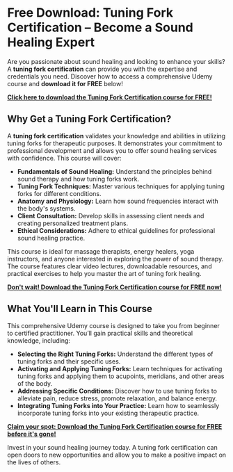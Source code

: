 # Free Download: Tuning Fork Certification – Become a Sound Healing Expert

Are you passionate about sound healing and looking to enhance your skills? A **tuning fork certification** can provide you with the expertise and credentials you need. Discover how to access a comprehensive Udemy course and **download it for FREE** below!

[**Click here to download the Tuning Fork Certification course for FREE!**](https://udemywork.com/tuning-fork-certification)

## Why Get a Tuning Fork Certification?

A **tuning fork certification** validates your knowledge and abilities in utilizing tuning forks for therapeutic purposes. It demonstrates your commitment to professional development and allows you to offer sound healing services with confidence. This course will cover:

*   **Fundamentals of Sound Healing:** Understand the principles behind sound therapy and how tuning forks work.
*   **Tuning Fork Techniques:** Master various techniques for applying tuning forks for different conditions.
*   **Anatomy and Physiology:** Learn how sound frequencies interact with the body's systems.
*   **Client Consultation:** Develop skills in assessing client needs and creating personalized treatment plans.
*   **Ethical Considerations:** Adhere to ethical guidelines for professional sound healing practice.

This course is ideal for massage therapists, energy healers, yoga instructors, and anyone interested in exploring the power of sound therapy. The course features clear video lectures, downloadable resources, and practical exercises to help you master the art of tuning fork healing.

[**Don't wait! Download the Tuning Fork Certification course for FREE now!**](https://udemywork.com/tuning-fork-certification)

## What You'll Learn in This Course

This comprehensive Udemy course is designed to take you from beginner to certified practitioner. You’ll gain practical skills and theoretical knowledge, including:

*   **Selecting the Right Tuning Forks:** Understand the different types of tuning forks and their specific uses.
*   **Activating and Applying Tuning Forks:** Learn techniques for activating tuning forks and applying them to acupoints, meridians, and other areas of the body.
*   **Addressing Specific Conditions:** Discover how to use tuning forks to alleviate pain, reduce stress, promote relaxation, and balance energy.
*   **Integrating Tuning Forks into Your Practice:** Learn how to seamlessly incorporate tuning forks into your existing therapeutic practice.

[**Claim your spot: Download the Tuning Fork Certification course for FREE before it's gone!**](https://udemywork.com/tuning-fork-certification)

Invest in your sound healing journey today. A tuning fork certification can open doors to new opportunities and allow you to make a positive impact on the lives of others.
